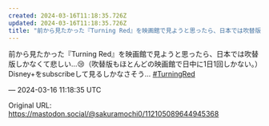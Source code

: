 ```yaml
---
created: 2024-03-16T11:18:35.726Z
updated: 2024-03-16T11:18:35.726Z
title: "前から見たかった『Turning Red』を映画館で見ようと思ったら、日本では吹替版しかなくて悲しい…😢（吹替版もほとんどの映画館で日中に1日1回しかない。）D[...]"
---
```


<p>前から見たかった『Turning Red』を映画館で見ようと思ったら、日本では吹替版しかなくて悲しい…😢（吹替版もほとんどの映画館で日中に1日1回しかない。）Disney+をsubscribeして見るしかなさそう… <a href="https://mastodon.social/tags/TurningRed" class="mention hashtag" rel="tag">#<span>TurningRed</span></a></p>

&mdash; 2024-03-16 11:18:35 UTC

Original URL: https://mastodon.social/@sakuramochi0/112105089644945368
